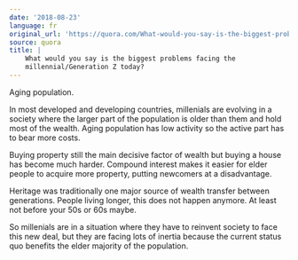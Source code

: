 ```yaml
---
date: '2018-08-23'
language: fr
original_url: 'https://quora.com/What-would-you-say-is-the-biggest-problems-facing-the-millennial-Generation-Z-today/answer/Clément-Renaud'
source: quora
title: |
    What would you say is the biggest problems facing the
    millennial/Generation Z today?
---
```


Aging population.

In most developed and developing countries, millenials are evolving in a
society where the larger part of the population is older than them and
hold most of the wealth. Aging population has low activity so the active
part has to bear more costs.

Buying property still the main decisive factor of wealth but buying a
house has become much harder. Compound interest makes it easier for
elder people to acquire more property, putting newcomers at a
disadvantage.

Heritage was traditionally one major source of wealth transfer between
generations. People living longer, this does not happen anymore. At
least not before your 50s or 60s maybe.

So millenials are in a situation where they have to reinvent society to
face this new deal, but they are facing lots of inertia because the
current status quo benefits the elder majority of the population.
